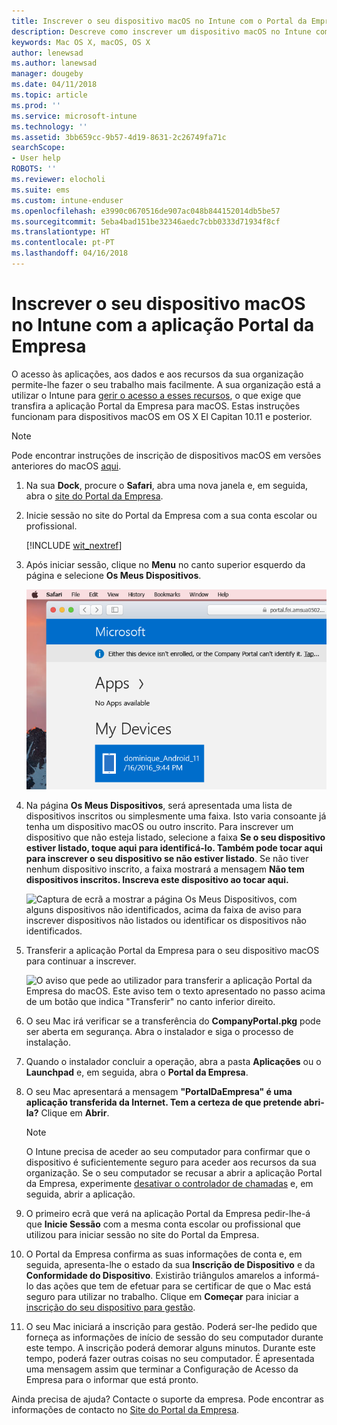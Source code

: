 ```yaml
---
title: Inscrever o seu dispositivo macOS no Intune com o Portal da Empresa | Documentos da Microsoft
description: Descreve como inscrever um dispositivo macOS no Intune com a aplicação Portal da Empresa
keywords: Mac OS X, macOS, OS X
author: lenewsad
ms.author: lanewsad
manager: dougeby
ms.date: 04/11/2018
ms.topic: article
ms.prod: ''
ms.service: microsoft-intune
ms.technology: ''
ms.assetid: 3bb659cc-9b57-4d19-8631-2c26749fa71c
searchScope:
- User help
ROBOTS: ''
ms.reviewer: elocholi
ms.suite: ems
ms.custom: intune-enduser
ms.openlocfilehash: e3990c0670516de907ac048b844152014db5be57
ms.sourcegitcommit: 5eba4bad151be32346aedc7cbb0333d71934f8cf
ms.translationtype: HT
ms.contentlocale: pt-PT
ms.lasthandoff: 04/16/2018
---
```

# <a name="enroll-your-macos-device-in-intune-with-the-company-portal-app"></a>Inscrever o seu dispositivo macOS no Intune com a aplicação Portal da Empresa

O acesso às aplicações, aos dados e aos recursos da sua organização permite-lhe fazer o seu trabalho mais facilmente. A sua organização está a utilizar o Intune para [gerir o acesso a esses recursos](what-happens-if-you-install-the-Company-Portal-app-and-enroll-your-device-in-intune-macos.md), o que exige que transfira a aplicação Portal da Empresa para macOS. Estas instruções funcionam para dispositivos macOS em OS X El Capitan 10.11 e posterior.

> [!NOTE]
> Pode encontrar instruções de inscrição de dispositivos macOS em versões anteriores do macOS [aqui](enroll-your-device-in-intune-macos-legacy.md).

1. Na sua __Dock__, procure o __Safari__, abra uma nova janela e, em seguida, abra o [site do Portal da Empresa](https://portal.manage.microsoft.com).

2. Inicie sessão no site do Portal da Empresa com a sua conta escolar ou profissional.

   [!INCLUDE [wit_nextref](includes/end-user-password-guidance.md)]


3. Após iniciar sessão, clique no **Menu** no canto superior esquerdo da página e selecione **Os Meus Dispositivos**.

   ![Uma captura de ecrã da página de destino do portal Web, com o mesmo a indicar que as aplicações ainda não podem ser instaladas e o botão Os Meus Dispositivos abaixo.](./media/macOS_enroll_001_landing_page.png)

4. Na página __Os Meus Dispositivos__, será apresentada uma lista de dispositivos inscritos ou simplesmente uma faixa. Isto varia consoante já tenha um dispositivo macOS ou outro inscrito. Para inscrever um dispositivo que não esteja listado, selecione a faixa __Se o seu dispositivo estiver listado, toque aqui para identificá-lo. Também pode tocar aqui para inscrever o seu dispositivo se não estiver listado__. Se não tiver nenhum dispositivo inscrito, a faixa mostrará a mensagem **Não tem dispositivos inscritos. Inscreva este dispositivo ao tocar aqui.**

    ![Captura de ecrã a mostrar a página Os Meus Dispositivos, com alguns dispositivos não identificados, acima da faixa de aviso para inscrever dispositivos não listados ou identificar os dispositivos não identificados.](./media/macOS_enroll_002_tap_here_banner.png)

5. Transferir a aplicação Portal da Empresa para o seu dispositivo macOS para continuar a inscrever.

    ![O aviso que pede ao utilizador para transferir a aplicação Portal da Empresa do macOS. Este aviso tem o texto apresentado no passo acima de um botão que indica "Transferir" no canto inferior direito.](./media/macOS_enroll_IWP_CP_app_notice.png)

6. O seu Mac irá verificar se a transferência do **CompanyPortal.pkg** pode ser aberta em segurança. Abra o instalador e siga o processo de instalação.

7. Quando o instalador concluir a operação, abra a pasta **Aplicações** ou o **Launchpad** e, em seguida, abra o **Portal da Empresa**.

8. O seu Mac apresentará a mensagem **"PortalDaEmpresa" é uma aplicação transferida da Internet. Tem a certeza de que pretende abri-la?** Clique em **Abrir**.

   > [!NOTE]
   > O Intune precisa de aceder ao seu computador para confirmar que o dispositivo é suficientemente seguro para aceder aos recursos da sua organização. Se o seu computador se recusar a abrir a aplicação Portal da Empresa, experimente [desativar o controlador de chamadas](https://support.apple.com/HT202491) e, em seguida, abrir a aplicação.

9. O primeiro ecrã que verá na aplicação Portal da Empresa pedir-lhe-á que **Inicie Sessão** com a mesma conta escolar ou profissional que utilizou para iniciar sessão no site do Portal da Empresa.

10. O Portal da Empresa confirma as suas informações de conta e, em seguida, apresenta-lhe o estado da sua **Inscrição de Dispositivo** e da **Conformidade do Dispositivo**. Existirão triângulos amarelos a informá-lo das ações que tem de efetuar para se certificar de que o Mac está seguro para utilizar no trabalho. Clique em **Começar** para iniciar a [inscrição do seu dispositivo para gestão](what-info-can-your-company-see-when-you-enroll-your-device-in-intune.md).

11. O seu Mac iniciará a inscrição para gestão. Poderá ser-lhe pedido que forneça as informações de início de sessão do seu computador durante este tempo. A inscrição poderá demorar alguns minutos. Durante este tempo, poderá fazer outras coisas no seu computador. É apresentada uma mensagem assim que terminar a Configuração de Acesso da Empresa para o informar que está pronto.

Ainda precisa de ajuda? Contacte o suporte da empresa. Pode encontrar as informações de contacto no [Site do Portal da Empresa](https://portal.manage.microsoft.com#HelpDeskDialog).
